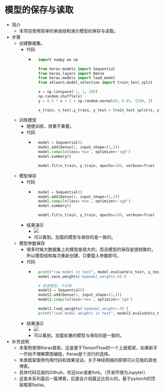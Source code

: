 # 模型的保存与读取
- 简介
	- 本项目使用简单的单层结构演示模型的保存与读取。
- 步骤
	- 创建数据集。
		- 代码
			- ```python
				import numpy as np
				
				from keras.models import Sequential
				from keras.layers import Dense
				from keras.models import load_model
				from sklearn.model_selection import train_test_split
				
				x = np.linspace(-1, 1, 200)
				np.random.shuffle(x)
				y = 0.5 * x + 2 + np.random.normal(0, 0.05, (200, ))
				
				x_train, x_test,y_train, y_test = train_test_split(x, y, test_size=0.2, random_state=2019)
				```
	- 训练模型
		- 随便训练，效果不重要。
		- 代码
			- ```python
				model = Sequential()
				model.add(Dense(1, input_shape=(1,)))
				model.compile(loss='mse', optimizer='sgd')
				model.summary()
				
				model.fit(x_train, y_train, epochs=100, verbose=True)
				```
	- 模型保存
		- 代码
			- ```python
				model = Sequential()
				model.add(Dense(1, input_shape=(1,)))
				model.compile(loss='mse', optimizer='sgd')
				model.summary()
				
				model.fit(x_train, y_train, epochs=100, verbose=True)
				```
		- 结果演示
			- ![](https://img-blog.csdnimg.cn/20190504142035420.png)
			- 可以看到，加载的模型与保存的是一致的。
	- 模型参数保存
		- 很多时候大数据集上的模型是很大的，而且模型的保存是很频繁的，所以模型结构每次重新创建，只要载入参数即可。
		- 代码
			- ```python
				print("raw model in test", model.evaluate(x_test, y_test))
				model.save_weights('mymodel_weights.h5')
				
				# 新建模型，不训练
				model2 = Sequential()
				model2.add(Dense(1, input_shape=(1,)))
				model2.compile(loss='mse', optimizer='sgd')
				
				model2.load_weights('mymodel_weights.h5')
				print("load model weights in test", model2.evaluate(x_test, y_test))
				```
		- 结果演示
			- ![](https://img-blog.csdnimg.cn/20190504142101459.png)
			- 可以看到，加载权重的模型与保存的是一致的。
- 补充说明
	- 本案例使用Keras框架，这是基于TensorFlow的一个上层框架，如果新手一开始不理解算图编程，Keras是个流行的选择。
	- 本类框架案例均用代码和效果说话，关于神经网络的原理可以见我的其他博客。
	- 具体代码见我的Github，欢迎star或者fork。（开发环境为Jupyter）
	- 这是本系列最后一篇博客，后面会介绍最近比较火的，基于pytorch的顶层框架fastai。
